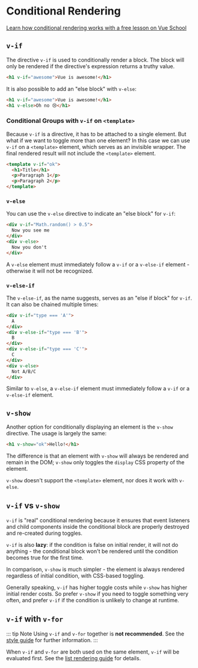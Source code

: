 # Conditional Rendering

<div class="vueschool"><a href="https://vueschool.io/lessons/vuejs-conditionals?friend=vuejs" target="_blank" rel="sponsored noopener" title="Learn how conditional rendering works with Vue School">Learn how conditional rendering works with a free lesson on Vue School</a></div>

## `v-if`

The directive `v-if` is used to conditionally render a block. The block will only be rendered if the directive's expression returns a truthy value.

```html
<h1 v-if="awesome">Vue is awesome!</h1>
```

It is also possible to add an "else block" with `v-else`:

```html
<h1 v-if="awesome">Vue is awesome!</h1>
<h1 v-else>Oh no 😢</h1>
```

### Conditional Groups with `v-if` on `<template>`

Because `v-if` is a directive, it has to be attached to a single element. But what if we want to toggle more than one element? In this case we can use `v-if` on a `<template>` element, which serves as an invisible wrapper. The final rendered result will not include the `<template>` element.

```html
<template v-if="ok">
  <h1>Title</h1>
  <p>Paragraph 1</p>
  <p>Paragraph 2</p>
</template>
```

### `v-else`

You can use the `v-else` directive to indicate an "else block" for `v-if`:

```html
<div v-if="Math.random() > 0.5">
  Now you see me
</div>
<div v-else>
  Now you don't
</div>
```

A `v-else` element must immediately follow a `v-if` or a `v-else-if` element - otherwise it will not be recognized.

### `v-else-if`

The `v-else-if`, as the name suggests, serves as an "else if block" for `v-if`. It can also be chained multiple times:

```html
<div v-if="type === 'A'">
  A
</div>
<div v-else-if="type === 'B'">
  B
</div>
<div v-else-if="type === 'C'">
  C
</div>
<div v-else>
  Not A/B/C
</div>
```

Similar to `v-else`, a `v-else-if` element must immediately follow a `v-if` or a `v-else-if` element.

## `v-show`

Another option for conditionally displaying an element is the `v-show` directive. The usage is largely the same:

```html
<h1 v-show="ok">Hello!</h1>
```

The difference is that an element with `v-show` will always be rendered and remain in the DOM; `v-show` only toggles the `display` CSS property of the element.

`v-show` doesn't support the `<template>` element, nor does it work with `v-else`.

## `v-if` vs `v-show`

`v-if` is "real" conditional rendering because it ensures that event listeners and child components inside the conditional block are properly destroyed and re-created during toggles.

`v-if` is also **lazy**: if the condition is false on initial render, it will not do anything - the conditional block won't be rendered until the condition becomes true for the first time.

In comparison, `v-show` is much simpler - the element is always rendered regardless of initial condition, with CSS-based toggling.

Generally speaking, `v-if` has higher toggle costs while `v-show` has higher initial render costs. So prefer `v-show` if you need to toggle something very often, and prefer `v-if` if the condition is unlikely to change at runtime.

## `v-if` with `v-for`

::: tip Note
Using `v-if` and `v-for` together is **not recommended**. See the [style guide](../style-guide/#avoid-v-if-with-v-for-essential) for further information.
:::

When `v-if` and `v-for` are both used on the same element, `v-if` will be evaluated first. See the [list rendering guide](list#v-for-with-v-if) for details.
